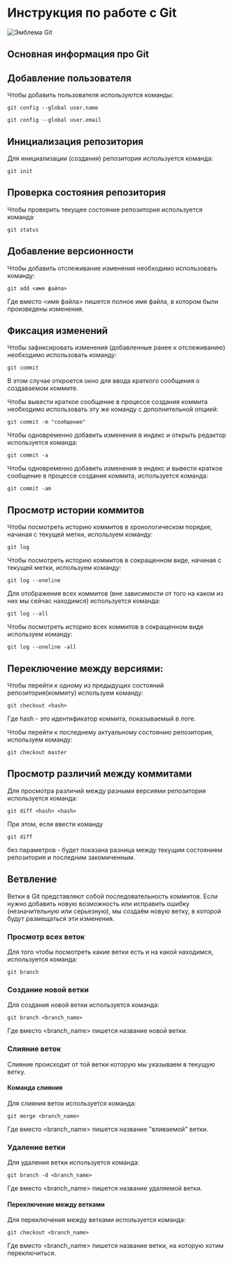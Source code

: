 # **Инструкция по работе с Git**

![Эмблема Git](git.PNG)

## Основная информация про Git

## Добавление пользователя

Чтобы добавить пользователя используются команды:

    git config --global user.name

    git config --global user.email

## Инициализация репозитория

Для инициализации (создания) репозитория используется команда:

    git init

## Проверка состояния репозитория

Чтобы проверить текущее состояние репозитория используется команда:

    git status

## Добавление версионности

Чтобы добавить отслеживание изменения необходимо использовать команду:

    git add <имя файла>

Где вместо <имя файла> пишется полное имя файла, в котором были произведены изменения.

## Фиксация изменений

Чтобы зафиксировать изменения (добавленные ранее к отслеживанию) необходимо использовать команду:

    git commit

В этом случае откроется окно для ввода краткого сообщения о создаваемом коммите.

Чтобы вывести краткое сообщение в процессе создания коммита необходимо использовать эту же команду с дополнительной опцией:

    git commit -m "сообщение"

Чтобы одновременно добавить изменения в индекс и открыть редактор используется команда:

    git commit -а  

Чтобы одновременно добавить изменения в индекс и вывести краткое сообщение в процессе создания коммита, используется команда:

    git commit -am 

## Просмотр истории коммитов


Чтобы посмотреть историю коммитов в хронологическом порядке, начиная с текущей метки, используем команду:

    git log 

Чтобы посмотреть историю коммитов в сокращенном виде, начиная с текущей метки, используем команду:

    git log --oneline

Для отображения всех коммитов (вне зависимости от того на каком из них мы сейчас находимся) используется команда:

    git log --all

Чтобы посмотреть историю всех коммитов в сокращенном виде используем команду:

    git log --oneline -all

## Переключение между версиями:

Чтобы перейти к одному из предыдущих состояний репозитория(коммиту) используем команду:

    git checkout <hash>

Где hash - это идентификатор коммита, показываемый в логе.

Чтобы перейти к последнему актуальному состоянию репозитория, используем команду:

    git checkout master

## Просмотр различий между коммитами

Для просмотра различий между разными версиями репозитория используется команда:

    git diff <hash> <hash>

При этом, если ввести команду

    git diff

без параметров - будет показана разница между текущим состоянием репозитория и последним закомиченным.

## Ветвление

Ветки в Git представляют собой последовательность коммитов. Если нужно добавить новую возможность или исправить ошибку (незначительную или серьезную), мы создаём новую ветку, в которой будут размещаться эти изменения.

### Просмотр всех веток

Для того чтобы  посмотреть какие ветки есть и на какой находимся, используется команда:

    git branch 

### Создание новой ветки

Для создания новой ветки используется команда:

    git branch <branch_name>

Где вместо <branch_name> пишется название новой ветки.


### Слияние веток

Слияние происходит от той ветки которую мы указываем в текущую ветку.

#### Команда слияния

Для слияния веток используется команда:

    git merge <branch_name>

Где вместо <branch_name> пишется название "вливаемой" ветки.

### Удаление ветки

Для удаления ветки используется команда:

    git branch -d <branch_name>

Где вместо <branch_name> пишется название удаляемой ветки.

#### Переключение между ветками

Для переключения между ветками используется команда:

    git checkout <branch_name>

Где вместо <branch_name> пишется название ветки, на которую хотим переключиться.